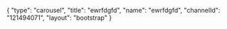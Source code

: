 {
    "type": "carousel",
    "title": "ewrfdgfd",
    "name": "ewrfdgfd",
    "channelId": "121494071",
    "layout": "bootstrap"
}